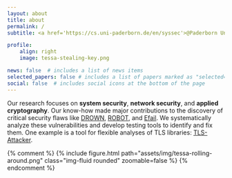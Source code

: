 ```yaml
---
layout: about
title: about
permalink: /
subtitle: <a href='https://cs.uni-paderborn.de/en/syssec'>@Paderborn University</a>

profile:
    align: right
    image: tessa-stealing-key.png

news: false  # includes a list of news items
selected_papers: false # includes a list of papers marked as "selected={true}"
social: false  # includes social icons at the bottom of the page
---
```


Our research focuses on **system security**, **network security**, and **applied cryptography**.
Our know-how made major cont­ri­bu­ti­ons to the dis­co­very of critical se­cu­ri­ty flaws like [DROWN](https://drownattack.com/), [ROBOT](https://www.robotattack.org/), and [Efail](https://efail.de/).
We sys­te­ma­ti­cal­ly ana­ly­ze these vul­nerabi­li­ties and de­ve­lop tes­ting tools to iden­ti­fy and fix them.
One example is a tool for flexible analyses of TLS libraries: [TLS-Attacker](https://github.com/RUB-NDS/TLS-Attacker).

{% comment %}
{% include figure.html path="assets/img/tessa-rolling-around.png" class="img-fluid rounded" zoomable=false %}
{% endcomment %}
